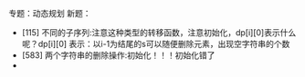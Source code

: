 专题：动态规划
新题：
- [115] 不同的子序列:注意这种类型的转移函数，注意初始化，dp\[i]\[0]表示什么呢？dp\[i]\[0] 表示：以i-1为结尾的s可以随便删除元素，出现空字符串的个数
- [583] 两个字符串的删除操作:初始化！！！初始化错了
- 